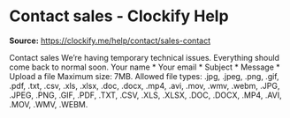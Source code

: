 # Contact sales - Clockify Help

**Source:** https://clockify.me/help/contact/sales-contact

Contact sales
We’re having temporary technical issues. Everything should come back to normal soon.
Your name *
Your email *
Subject *
Message *
Upload a file
Maximum size: 7MB.
Allowed file types: .jpg, .jpeg, .png, .gif, .pdf, .txt, .csv, .xls, .xlsx, .doc, .docx, .mp4, .avi, .mov, .wmv, .webm, .JPG, .JPEG, .PNG, .GIF, .PDF, .TXT, .CSV, .XLS, .XLSX, .DOC, .DOCX, .MP4, .AVI, .MOV, .WMV, .WEBM.